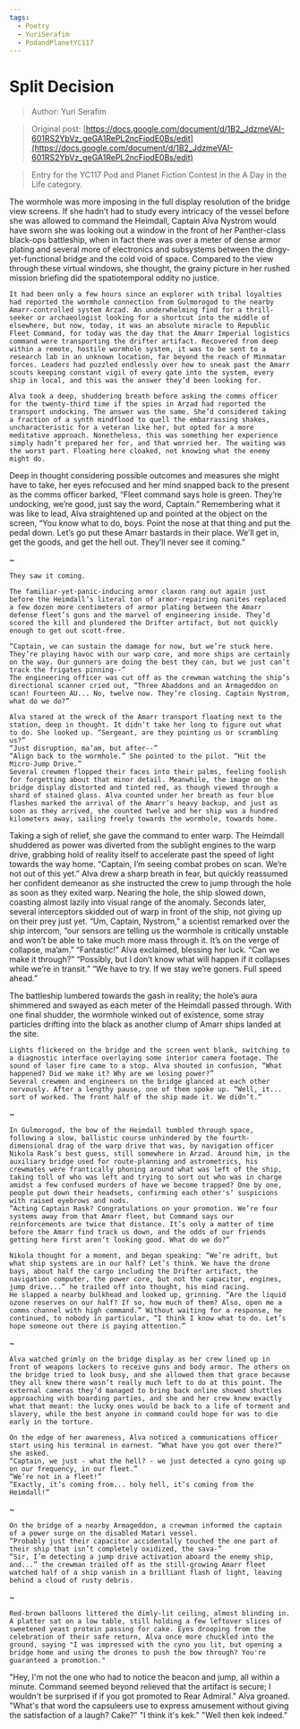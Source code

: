 ```yaml
---
tags:
  - Poetry
  - YuriSerafim
  - PodandPlanetYC117
---
```


# Split Decision

> Author: Yuri Serafim

> Original post:  [https://docs.google.com/document/d/1B2_JdzmeVAI-601RS2YbVz_geGA1RePL2ncFiodE0Bs/edit](https://docs.google.com/document/d/1B2_JdzmeVAI-601RS2YbVz_geGA1RePL2ncFiodE0Bs/edit)

> Entry for the YC117 Pod and Planet Fiction Contest in the A Day in the Life category.


The wormhole was more imposing in the full display resolution of the bridge view screens. If she hadn’t had to study every intricacy of the vessel before she was allowed to command the Heimdall, Captain Alva Nystrom would have sworn she was looking out a window in the front of her Panther-class black-ops battleship, when in fact there was over a meter of dense armor plating and several more of electronics and subsystems between the dingy-yet-functional bridge and the cold void of space. Compared to the view through these virtual windows, she thought, the grainy picture in her rushed mission briefing did the spatiotemporal oddity no justice.
	
	It had been only a few hours since an explorer with tribal loyalties had reported the wormhole connection from Gulmorogod to the nearby Amarr-controlled system Arzad. An underwhelming find for a thrill-seeker or archaeologist looking for a shortcut into the middle of elsewhere, but now, today, it was an absolute miracle to Republic Fleet Command, for today was the day that the Amarr Imperial logistics command were transporting the drifter artifact. Recovered from deep within a remote, hostile wormhole system, it was to be sent to a research lab in an unknown location, far beyond the reach of Minmatar forces. Leaders had puzzled endlessly over how to sneak past the Amarr scouts keeping constant vigil of every gate into the system, every ship in local, and this was the answer they’d been looking for.

	Alva took a deep, shuddering breath before asking the comms officer for the twenty-third time if the spies in Arzad had reported the transport undocking. The answer was the same. She’d considered taking a fraction of a synth mindflood to quell the embarrassing shakes, uncharacteristic for a veteran like her, but opted for a more meditative approach. Nonetheless, this was something her experience simply hadn’t prepared her for, and that worried her. The waiting was the worst part. Floating here cloaked, not knowing what the enemy might do.

Deep in thought considering possible outcomes and measures she might have to take, her eyes refocused and her mind snapped back to the present as the comms officer barked, “Fleet command says hole is green. They’re undocking, we’re good, just say the word, Captain.”
Remembering what it was like to lead, Alva straightened up and pointed at the object on the screen, “You know what to do, boys. Point the nose at that thing and put the pedal down. Let’s go put these Amarr bastards in their place. We’ll get in, get the goods, and get the hell out. They’ll never see it coming.”

~

	They saw it coming.

	The familiar-yet-panic-inducing armor claxon rang out again just before the Heimdall’s literal ton of armor-repairing nanites replaced a few dozen more centimeters of armor plating between the Amarr defense fleet’s guns and the marvel of engineering inside. They’d scored the kill and plundered the Drifter artifact, but not quickly enough to get out scott-free.

	“Captain, we can sustain the damage for now, but we’re stuck here. They’re playing havoc with our warp core, and more ships are certainly on the way. Our gunners are doing the best they can, but we just can’t track the frigates pinning--”
	The engineering officer was cut off as the crewman watching the ship’s directional scanner cried out, “Three Abaddons and an Armageddon on scan! Fourteen AU... No, twelve now. They’re closing. Captain Nystrom, what do we do?”
	
	Alva stared at the wreck of the Amarr transport floating next to the station, deep in thought. It didn’t take her long to figure out what to do. She looked up. “Sergeant, are they pointing us or scrambling us?”
	“Just disruption, ma’am, but after--”
	“Align back to the wormhole.” She pointed to the pilot. “Hit the Micro-Jump Drive.”
	Several crewmen flopped their faces into their palms, feeling foolish for forgetting about that minor detail. Meanwhile, the image on the bridge display distorted and tinted red, as though viewed through a shard of stained glass. Alva counted under her breath as four blue flashes marked the arrival of the Amarr’s heavy backup, and just as soon as they arrived, she counted twelve and her ship was a hundred kilometers away, sailing freely towards the wormhole, towards home.

Taking a sigh of relief, she gave the command to enter warp. The Heimdall shuddered as power was diverted from the sublight engines to the warp drive, grabbing hold of reality itself to accelerate past the speed of light towards the way home.
“Captain, I’m seeing combat probes on scan. We’re not out of this yet.” Alva drew a sharp breath in fear, but quickly reassumed her confident demeanor as she instructed the crew to jump through the hole as soon as they exited warp.
Nearing the hole, the ship slowed down, coasting almost lazily into visual range of the anomaly. Seconds later, several interceptors skidded out of warp in front of the ship, not giving up on their prey just yet.
“Um, Captain, Nystrom,” a scientist remarked over the ship intercom, “our sensors are telling us the wormhole is critically unstable and won’t be able to take much more mass through it. It’s on the verge of collapse, ma’am.”
“Fantastic!” Alva exclaimed, blessing her luck. “Can we make it through?”
“Possibly, but I don’t know what will happen if it collapses while we’re in transit.”
“We have to try. If we stay we’re goners. Full speed ahead.”

The battleship lumbered towards the gash in reality; the hole’s aura shimmered and swayed as each meter of the Heimdall passed through. With one final shudder, the wormhole winked out of existence, some stray particles drifting into the black as another clump of Amarr ships landed at the site.

	Lights flickered on the bridge and the screen went blank, switching to a diagnostic interface overlaying some interior camera footage. The sound of laser fire came to a stop. Alva shouted in confusion, “What happened? Did we make it? Why are we losing power?”
	Several crewmen and engineers on the bridge glanced at each other nervously. After a lengthy pause, one of them spoke up. “Well, it... sort of worked. The front half of the ship made it. We didn’t.”

~

	In Gulmorogod, the bow of the Heimdall tumbled through space, following a slow, ballistic course unhindered by the fourth-dimensional drag of the warp drive that was, by navigation officer Nikola Rask’s best guess, still somewhere in Arzad. Around him, in the auxiliary bridge used for route-planning and astrometrics, his crewmates were frantically phoning around what was left of the ship, taking toll of who was left and trying to sort out who was in charge amidst a few confused murders of have we become trapped? One by one, people put down their headsets, confirming each other's’ suspicions with raised eyebrows and nods.
	“Acting Captain Rask? Congratulations on your promotion. We’re four systems away from that Amarr fleet, but Command says our reinforcements are twice that distance. It’s only a matter of time before the Amarr find track us down, and the odds of our friends getting here first aren’t looking good. What do we do?”

	Nikola thought for a moment, and began speaking: “We’re adrift, but what ship systems are in our half? Let’s think. We have the drone bays, about half the cargo including the Drifter artifact, the navigation computer, the power core, but not the capacitor, engines, jump drive...” he trailed off into thought, his mind racing.
	He slapped a nearby bulkhead and looked up, grinning. “Are the liquid ozone reserves on our half? If so, how much of them? Also, open me a comms channel with high command.” Without waiting for a response, he continued, to nobody in particular, “I think I know what to do. Let’s hope someone out there is paying attention.”

~

	Alva watched grimly on the bridge display as her crew lined up in front of weapons lockers to receive guns and body armor. The others on the bridge tried to look busy, and she allowed them that grace because they all knew there wasn’t really much left to do at this point. The external cameras they’d managed to bring back online showed shuttles approaching with boarding parties, and she and her crew knew exactly what that meant: the lucky ones would be back to a life of torment and slavery, while the best anyone in command could hope for was to die early in the torture.

	On the edge of her awareness, Alva noticed a communications officer start using his terminal in earnest. “What have you got over there?” she asked.
	“Captain, we just - what the hell? - we just detected a cyno going up on our frequency, in our fleet.”
	“We’re not in a fleet!”
	“Exactly, it’s coming from... holy hell, it’s coming from the Heimdall!”
	
~

	On the bridge of a nearby Armageddon, a crewman informed the captain of a power surge on the disabled Matari vessel.
	“Probably just their capacitor accidentally touched the one part of their ship that isn’t completely oxidized, the sava-”
	“Sir, I’m detecting a jump drive activation aboard the enemy ship, and...” the crewman trailed off as the still-growing Amarr fleet watched half of a ship vanish in a brilliant flash of light, leaving behind a cloud of rusty debris.

~

	Red-brown balloons littered the dimly-lit ceiling, almost blinding in. A platter sat on a low table, still holding a few leftover slices of sweetened yeast protein passing for cake. Eyes drooping from the celebration of their safe return, Alva once more chuckled into the ground, saying "I was impressed with the cyno you lit, but opening a bridge home and using the drones to push the bow through? You're guaranteed a promotion."
"Hey, I'm not the one who had to notice the beacon and jump, all within a minute. Command seemed beyond relieved that the artifact is secure; I wouldn't be surprised if if you got promoted to Rear Admiral."
Alva groaned. "What's that word the capsuleers use to express amusement without giving the satisfaction of a laugh? Cake?" 
"I think it's kek."
"Well then kek indeed."



